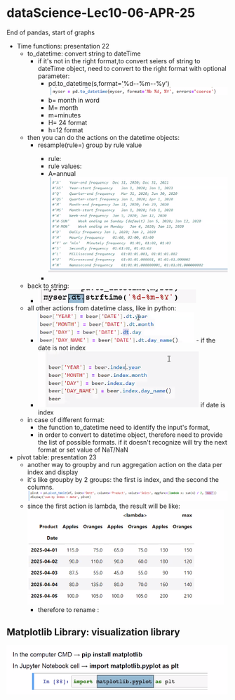 # dataScience-Lec10-06-APR-25
End of pandas, start of graphs
* Time functions: presentation 22
  * to_datetime: convert string to dateTime 
    * if it's not in the right format,to convert seiers of string to dateTime object, need to convert to the right format with optional parameter:
      * pd.to_datetime(s,format='%d--%m--%y')
      ![img_4.png](img_4.png)
      * b= month in word
      * M= month
      * m=minutes
      * H= 24 format
      * h=12 format
  * then you can do the actions on the datetime objects:
    * resample(rule=<A>) group by rule value
      * rule: 
      * rule values:
      * A=annual
      ![img.png](img.png)
      *  
  * back to string: 
    * ![img_1.png](img_1.png)
  * all other actions from datetime class, like in python:
    * ![img_2.png](img_2.png) - if the date is not index
    * ![img_3.png](img_3.png) if date is index
  * in case of different format: 
    * the function to_datetime need to identify the input's format, 
    * in order to convert to datetime object, therefore need to provide the list of possible formats. 
    if it doesn't recognize will try the next format or set value of NaT/NaN
* pivot table:  presentation 23
  * another way to groupby and run aggregation action on the data  per index and display
  * it's like groupby by 2 groups: the first is index, and the second the columns.
  ![img_5.png](img_5.png)
  * since the first action is lambda, the result will be like:
  ![img_6.png](img_6.png)
    * therefore to rename : 
## Matplotlib Library: visualization library
![img_7.png](img_7.png)

    